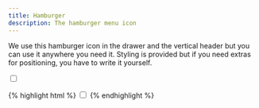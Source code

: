 ```yaml
---
title: Hamburger
description: The hamburger menu icon
---
```


We use this hamburger icon in the drawer and the vertical header but you can use it anywhere you need it. Styling is provided but if you need extras for positioning, you have to write it yourself.

<div class="fp-example">
	<input type="checkbox" class="hamburger__checkbox" id="nav-toggle">
	<label for="nav-toggle" class="hamburger" role="button" aria-label="Toggle the menu">
		<span class="hamburger__line" role="none presentation"></span>
		<span class="hamburger__line" role="none presentation"></span>
		<span class="hamburger__line" role="none presentation"></span>
	</label>
</div>

{% highlight html %}
<input type="checkbox" class="hamburger__checkbox" id="nav-toggle">
<label for="nav-toggle" class="hamburger" role="button" aria-label="Toggle the menu">
	<span class="hamburger__line" role="none presentation"></span>
	<span class="hamburger__line" role="none presentation"></span>
	<span class="hamburger__line" role="none presentation"></span>
</label>
{% endhighlight %}



